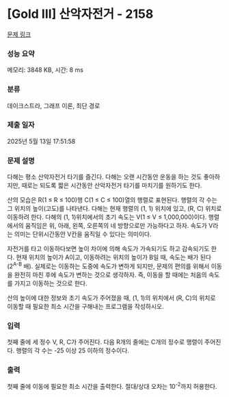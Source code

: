 # [Gold III] 산악자전거 - 2158 

[문제 링크](https://www.acmicpc.net/problem/2158) 

### 성능 요약

메모리: 3848 KB, 시간: 8 ms

### 분류

데이크스트라, 그래프 이론, 최단 경로

### 제출 일자

2025년 5월 13일 17:51:58

### 문제 설명

<p>다해는 평소 산악자전거 타기를 즐긴다. 다해는 오랜 시간동안 운동을 하는 것도 좋아하지만, 때로는 되도록 짧은 시간동안 산악자전거 타기를 마치기를 원하기도 한다.</p>

<p>산의 모습은 R(1 ≤ R ≤ 100)행 C(1 ≤ C ≤ 100)열의 행렬로 표현된다. 행렬의 각 수는 그 위치의 높이(고도)를 나타낸다. 다해는 현재 행렬의 (1, 1) 위치에 있고, (R, C) 위치로 이동하려 한다. 다해의 (1, 1)위치에서의 초기 속도는 V(1 ≤ V ≤ 1,000,000)이다. 행렬에서의 움직임은 위, 아래, 왼쪽, 오른쪽의 네 방향으로만 가능하다고 하자. 속도가 V라는 의미는 단위시간동안 V칸을 움직일 수 있다는 의미이다.</p>

<p>자전거를 타고 이동하다보면 높이 차이에 의해 속도가 가속되기도 하고 감속되기도 한다. 현재 위치의 높이가 A이고, 이동하려는 위치의 높이가 B일 때, 속도는 배가 된다(2<sup>A-B</sup> 배). 실제로는 이동하는 도중에 속도가 변하게 되지만, 문제의 편의를 위해서 이동을 완전히 마친 후에 속도가 변하는 것으로 생각하자. 즉, 이동을 할 때에는 처음의 속도를 가지고 이동하는 것으로 한다.</p>

<p>산의 높이에 대한 정보와 초기 속도가 주어졌을 때, (1, 1)의 위치에서 (R, C)의 위치로 이동할 때 필요한 최소 시간을 구해내는 프로그램을 작성하시오.</p>

### 입력 

 <p>첫째 줄에 세 정수 V, R, C가 주어진다. 다음 R개의 줄에는 C개의 정수로 행렬이 주어진다. 행렬의 각 수는 -25 이상 25 이하의 정수이다.</p>

### 출력 

 <p>첫째 줄에 이동에 필요한 최소 시간을 출력한다. 절대/상대 오차는 10<sup>-2</sup>까지 허용한다.</p>

